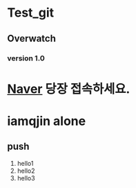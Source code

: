 # Test_git

## Overwatch
### version 1.0

# [Naver](http://www.naver.com/) 당장 접속하세요. 

# iamqjin alone 
## push
1. hello1
1. hello2
1. hello3
